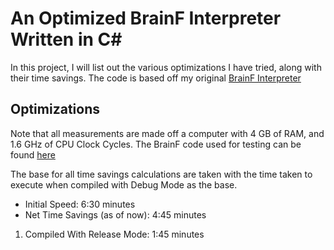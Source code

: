 # An Optimized BrainF Interpreter Written in C#

In this project, I will list out the various optimizations I have tried, along with their time savings.
The code is based off my original [BrainF Interpreter](https://github.com/classPythonAddike/BFInterpreter)

## Optimizations

Note that all measurements are made off a computer with 4 GB of RAM, and 1.6 GHz of CPU Clock Cycles.
The BrainF code used for testing can be found [here](https://github.com/fabianishere/brainfuck/blob/master/examples/mandelbrot/mandelbrot-opt.bf)

The base for all time savings calculations are taken with the time taken to execute when compiled with Debug Mode as the base.

* Initial Speed: 6:30 minutes
* Net Time Savings (as of now): 4:45 minutes

1) Compiled With Release Mode: 1:45 minutes